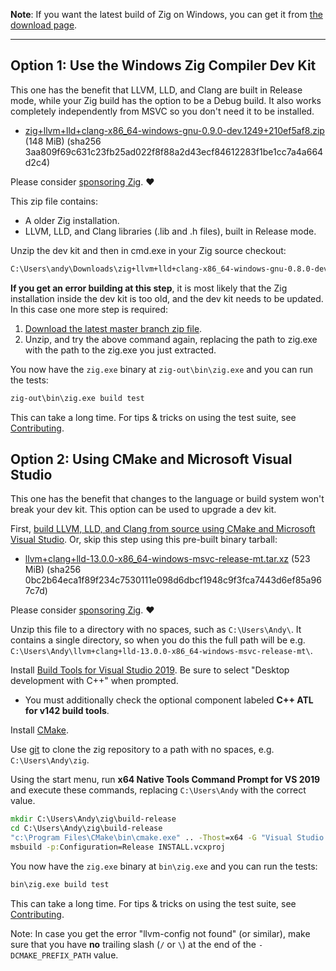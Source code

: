 **Note**: If you want the latest build of Zig on Windows, you can get it from [the download page](https://ziglang.org/download/).

***

## Option 1: Use the Windows Zig Compiler Dev Kit

This one has the benefit that LLVM, LLD, and Clang are built in Release mode, while your Zig build has the option to be a Debug build. It also works completely independently from MSVC so you don't need it to be installed.

* [zig+llvm+lld+clang-x86_64-windows-gnu-0.9.0-dev.1249+210ef5af8.zip](https://ziglang.org/deps/zig+llvm+lld+clang-x86_64-windows-gnu-0.9.0-dev.1249+210ef5af8.zip) (148 MiB) (sha256 3aa809f69c631c23fb25ad022f8f88a2d43ecf84612283f1be1cc7a4a664d2c4)

Please consider [sponsoring Zig](https://github.com/sponsors/ziglang). ❤️ 

This zip file contains:

 * A older Zig installation.
 * LLVM, LLD, and Clang libraries (.lib and .h files), built in Release mode.

Unzip the dev kit and then in cmd.exe in your Zig source checkout:

```bat
C:\Users\andy\Downloads\zig+llvm+lld+clang-x86_64-windows-gnu-0.8.0-dev.1939+5a3ea9bec\bin\zig.exe build -Dstage1 --search-prefix C:\Users\andy\Downloads\zig+llvm+lld+clang-x86_64-windows-gnu-0.8.0-dev.1939+5a3ea9bec --zig-lib-dir C:\zig\lib
```

**If you get an error building at this step**, it is most likely that the Zig installation inside the dev kit is too old, and the dev kit needs to be updated. In this case one more step is required:

 1. [Download the latest master branch zip file](https://ziglang.org/download/#release-master).
 2. Unzip, and try the above command again, replacing the path to zig.exe with the path to the zig.exe you just extracted.

You now have the `zig.exe` binary at `zig-out\bin\zig.exe` and you can run the tests:

```bat
zig-out\bin\zig.exe build test
```

This can take a long time. For tips & tricks on using the test suite, see [Contributing](https://github.com/ziglang/zig/blob/master/CONTRIBUTING.md#editing-source-code).

## Option 2: Using CMake and Microsoft Visual Studio

This one has the benefit that changes to the language or build system won't break your dev kit. This option can be used to upgrade a dev kit.

First, [build LLVM, LLD, and Clang from source using CMake and Microsoft Visual Studio](https://github.com/ziglang/zig/wiki/How-to-build-LLVM,-libclang,-and-liblld-from-source#windows). Or, skip this step using this pre-built binary tarball:

* [llvm+clang+lld-13.0.0-x86_64-windows-msvc-release-mt.tar.xz](https://ziglang.org/deps/llvm%2bclang%2blld-13.0.0-x86_64-windows-msvc-release-mt.tar.xz) (523 MiB) (sha256 0bc2b64eca1f89f234c7530111e098d6dbcf1948c9f3fca7443d6ef85a967c7d)

Please consider [sponsoring Zig](https://github.com/sponsors/ziglang). ❤️ 

Unzip this file to a directory with no spaces, such as `C:\Users\Andy\`. It contains a single directory, so when you do this the full path will be e.g. `C:\Users\Andy\llvm+clang+lld-13.0.0-x86_64-windows-msvc-release-mt\`.

Install [Build Tools for Visual Studio 2019](https://visualstudio.microsoft.com/downloads/#build-tools-for-visual-studio-2019). Be sure to select "Desktop development with C++" when prompted.
 * You must additionally check the optional component labeled **C++ ATL for v142 build tools**.

Install [CMake](http://cmake.org).

Use [git](https://git-scm.com/) to clone the zig repository to a path with no spaces, e.g. `C:\Users\Andy\zig`.

Using the start menu, run **x64 Native Tools Command Prompt for VS 2019** and execute these commands, replacing `C:\Users\Andy` with the correct value.

```bat
mkdir C:\Users\Andy\zig\build-release
cd C:\Users\Andy\zig\build-release
"c:\Program Files\CMake\bin\cmake.exe" .. -Thost=x64 -G "Visual Studio 16 2019" -A x64 -DCMAKE_PREFIX_PATH=C:\Users\Andy\llvm+clang+lld-13.0.0-x86_64-windows-msvc-release-mt -DCMAKE_BUILD_TYPE=Release
msbuild -p:Configuration=Release INSTALL.vcxproj
```

You now have the `zig.exe` binary at `bin\zig.exe` and you can run the tests:

```bat
bin\zig.exe build test
```

This can take a long time. For tips & tricks on using the test suite, see [Contributing](https://github.com/ziglang/zig/blob/master/CONTRIBUTING.md#editing-source-code).

Note: In case you get the error "llvm-config not found" (or similar), make sure that you have **no** trailing slash (`/` or `\`) at the end of the `-DCMAKE_PREFIX_PATH` value. 
